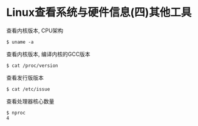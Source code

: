 # Linux查看系统与硬件信息(四)其他工具

查看内核版本, CPU架构

```
$ uname -a
```

查看内核版本, 编译内核的GCC版本

```
$ cat /proc/version
```

查看发行版版本

```
$ cat /etc/issue
```

查看处理器核心数量

```
$ nproc
4
```
